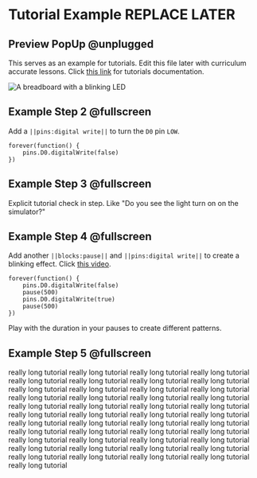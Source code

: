 # Tutorial Example REPLACE LATER

## Preview PopUp @unplugged

This serves as an example for tutorials. Edit this file later with curriculum accurate lessons.
Click [this link](https://makecode.com/writing-docs/tutorials) for tutorials documentation.

![A breadboard with a blinking LED](/static/projects/digital-io/blinky/gallery.gif)

## Example Step 2 @fullscreen

Add a `||pins:digital write||` to turn the `D0` pin `LOW`.

```blocks
forever(function() {
    pins.D0.digitalWrite(false)
})
```

## Example Step 3 @fullscreen

Explicit tutorial check in step. Like "Do you see the light turn on on the simulator?"

## Example Step 4 @fullscreen

Add another `||blocks:pause||` and `||pins:digital write||` to create a blinking effect.
Click [this video](https://youtu.be/qqBmvHD5bCw).

```blocks
forever(function() {
    pins.D0.digitalWrite(false)
    pause(500)
    pins.D0.digitalWrite(true)
    pause(500)
})
```

Play with the duration in your pauses to create different patterns.

## Example Step 5 @fullscreen

really long tutorial
really long tutorial
really long tutorial
really long tutorial
really long tutorial
really long tutorial
really long tutorial
really long tutorial
really long tutorial
really long tutorial
really long tutorial
really long tutorial
really long tutorial
really long tutorial
really long tutorial
really long tutorial
really long tutorial
really long tutorial
really long tutorial
really long tutorial
really long tutorial
really long tutorial
really long tutorial
really long tutorial
really long tutorial
really long tutorial
really long tutorial
really long tutorial
really long tutorial
really long tutorial
really long tutorial
really long tutorial
really long tutorial
really long tutorial
really long tutorial
really long tutorial
really long tutorial
really long tutorial
really long tutorial
really long tutorial
really long tutorial
really long tutorial
really long tutorial
really long tutorial
really long tutorial

